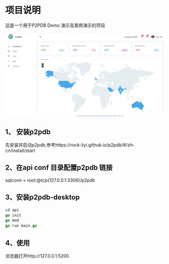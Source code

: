 # 项目说明
这是一个用于P2PDB Demo 演示及案例演示的项目


![avatar](./show.png)

## 1、 安装p2pdb
先安装并启动p2pdb,参考https://rock-liyi.github.io/p2pdb/#/zh-cn/install/start


## 2、在api conf 目录配置p2pdb 链接
sqlconn = root:@tcp(127.0.0.1:3306)/p2pdb

## 3、安装p2pdb-desktop
```go
cd api
go init
go mod 
go run main.go
```


## 4、使用
浏览器打开http://127.0.0.1:5200